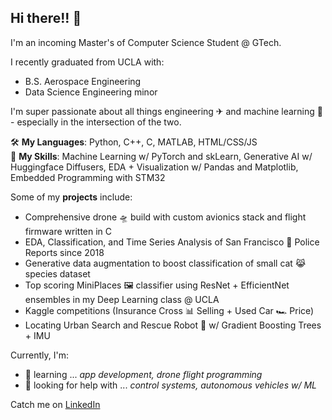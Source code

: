 ## Hi there!! 👋 

I'm an incoming Master's of Computer Science Student @ GTech.

I recently graduated from UCLA with:
- B.S. Aerospace Engineering
- Data Science Engineering minor

I'm super passionate about all things engineering ✈ and machine learning 🧠 - especially in the intersection of the two.  

🛠 **My Languages**: Python, C++, C, MATLAB, HTML/CSS/JS  
🧰 **My Skills**: Machine Learning w/ PyTorch and skLearn, Generative AI w/ Huggingface Diffusers, EDA + Visualization w/ Pandas and Matplotlib, Embedded Programming with STM32    

Some of my **projects** include:  
- Comprehensive drone 🛸 build with custom avionics stack and flight firmware written in C
- EDA, Classification, and Time Series Analysis of San Francisco 🌉 Police Reports since 2018
- Generative data augmentation to boost classification of small cat 😹 species dataset
- Top scoring MiniPlaces 🖼 classifier using ResNet + EfficientNet ensembles in my Deep Learning class @ UCLA
- Kaggle competitions (Insurance Cross 📊 Selling + Used Car 🏎 Price)
- Locating Urban Search and Rescue Robot 🤖 w/ Gradient Boosting Trees + IMU

Currently, I'm:
- 🌱 learning ... *app development, drone flight programming*
- 🤔 looking for help with ... *control systems, autonomous vehicles w/ ML*

Catch me on [LinkedIn](https://www.linkedin.com/in/rogerwang00/)

<!--
**rogerwng/rogerwng** is a ✨ _special_ ✨ repository because its `README.md` (this file) appears on your GitHub profile.

Here are some ideas to get you started:

- 🔭 I’m currently working on ...
- 🌱 I’m currently learning ...
- 👯 I’m looking to collaborate on ...
- 🤔 I’m looking for help with ...
- 💬 Ask me about ...
- 📫 How to reach me: ...
- 😄 Pronouns: ...
- ⚡ Fun fact: ...
-->

